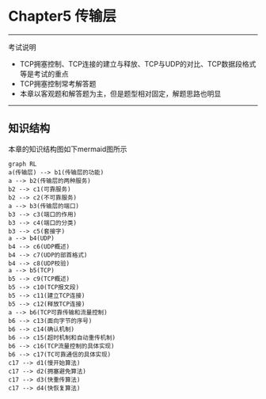 # Chapter5 传输层

---

考试说明
- TCP拥塞控制、TCP连接的建立与释放、TCP与UDP的对比、TCP数据段格式等是考试的重点
- TCP拥塞控制常考解答题
- 本章以客观题和解答题为主，但是题型相对固定，解题思路也明显

---

## 知识结构

本章的知识结构图如下mermaid图所示

```mermaid
graph RL
a(传输层) --> b1(传输层的功能)
a --> b2(传输层的两种服务)
b2 --> c1(可靠服务)
b2 --> c2(不可靠服务)
a --> b3(传输层的端口)
b3 --> c3(端口的作用)
b3 --> c4(端口的分类)
b3 --> c5(套接字)
a --> b4(UDP)
b4 --> c6(UDP概述)
b4 --> c7(UDP的部首格式)
b4 --> c8(UDP校验)
a --> b5(TCP)
b5 --> c9(TCP概述)
b5 --> c10(TCP报文段)
b5 --> c11(建立TCP连接)
b5 --> c12(释放TCP连接)
a --> b6(TCP可靠传输和流量控制)
b6 --> c13(面向字节的序号)
b6 --> c14(确认机制)
b6 --> c15(超时机制和自动重传机制)
b6 --> c16(TCP流量控制的具体实现)
b6 --> c17(TC可靠通信的具体实现)
c17 --> d1(慢开始算法)
c17 --> d2(拥塞避免算法)
c17 --> d3(快重传算法)
c17 --> d4(快恢复算法)
```